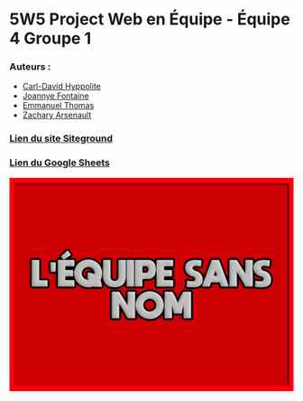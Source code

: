 # 5W5 Project Web en Équipe - Équipe 4 Groupe 1
### Auteurs :
- [Carl-David Hyppolite](https://github.com/cdhyppolite)
- [Joannye Fontaine](https://github.com/jfontaine2000)
- [Emmanuel Thomas](https://github.com/Thomas21Emmanuel)
- [Zachary Arsenault](https://github.com/TheFrenchBuck)
### [Lien du site Siteground](https://timm178.sg-host.com/)
### [Lien du Google Sheets](https://docs.google.com/spreadsheets/d/1tfcWJ_KfRK7A1qLzvmbN3c6tjl_g7qarUelLplwTTVQ/edit#gid=0)

![Image](./screenshot.png "Image du Thème (À modifier)") 
